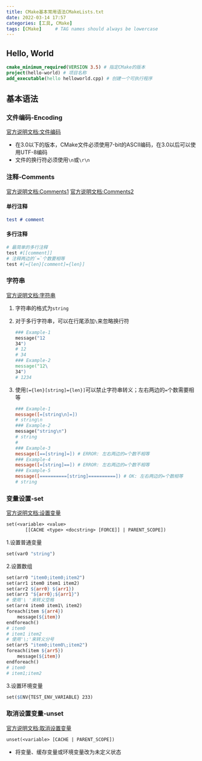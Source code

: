 ```yaml
---
title: CMake基本常用语法CMakeLists.txt
date: 2022-03-14 17:57
categories: [工具, CMake]
tags: [CMake]     # TAG names should always be lowercase
---
```


## Hello, World
~~~cmake
cmake_minimum_required(VERSION 3.5) # 指定CMake的版本
project(hello-world) # 项目名称
add_executable(hello helloworld.cpp) # 创建一个可执行程序

~~~

## 基本语法

### 文件编码-Encoding
[官方说明文档:文件编码](https://cmake.org/cmake/help/latest/manual/cmake-language.7.html#id15)
+ 在3.0以下的版本，CMake文件必须使用7-bit的ASCII编码，在3.0以后可以使用UTF-8编码
+ 文件的换行符必须使用`\n`或`\r\n`

### 注释-Comments

[官方说明文档:Comments1](https://cmake.org/cmake/help/latest/manual/cmake-language.7.html#id24)
[官方说明文档:Comments2](https://cmake.org/cmake/help/latest/manual/cmake-language.7.html#id25)

#### 单行注释
~~~cmake
test # comment
~~~

#### 多行注释
~~~makefile
# 最简单的多行注释
test #[[comment]]
# 注释两边的`=`个数要相等
test #[={len}[comment]={len}]
~~~

### 字符串
[官方说明文档:字符串](https://cmake.org/cmake/help/latest/manual/cmake-language.7.html#id20)
1. 字符串的格式为`string`
2. 对于多行字符串，可以在行尾添加`\`来忽略换行符
   ```makefile
   ### Example-1
   message("12
   34")
   # 12
   # 34
   ### Example-2
   message("12\
   34")
   # 1234

   ```

3. 使用`[={len}[string]={len}]`可以禁止字符串转义；左右两边的`=`个数需要相等
   ```makefile
   ### Example-1
   message([=[string\n]=])
   # string\n
   ### Example-2
   message("string\n")
   # string
   #
   ### Example-3
   message([==[string]=]) # ERROR: 左右两边的=个数不相等
   ### Example-4
   message([=[string]==]) # ERROR: 左右两边的=个数不相等
   ### Example-5
   message([==========[string]==========]) # OK: 左右两边的=个数相等
   # string

   ```

### 变量设置-set
[官方说明文档:设置变量](https://cmake.org/cmake/help/latest/command/set.html#command:set)
```makefile
set(<variable> <value>
       [[CACHE <type> <docstring> [FORCE]] | PARENT_SCOPE])

```
1.设置普通变量

```makefile
set(var0 "string")
```

2.设置数组

```makefile
set(arr0 "item0;item0;item2")
set(arr1 item0 item1 item2)
set(arr2 ${arr0} ${arr1})
set(arr3 "${arr0};${arr1}")
# 使用'\ '来转义空格
set(arr4 item0 item1\ item2)
foreach(item ${arr4})
	message(${item})
endforeach()
# item0
# item1 item2
# 使用'\;'来转义分号
set(arr5 "item0;item0\;item2")
foreach(item ${arr5})
	message(${item})
endforeach()
# item0
# item1;item2

```

3.设置环境变量

```makefile
set($ENV{TEST_ENV_VARIABLE} 233)
```

### 取消设置变量-unset

[官方说明文档:取消设置变量](https://cmake.org/cmake/help/latest/command/unset.html#command:unset)

```makefile
unset(<variable> [CACHE | PARENT_SCOPE])
```

+ 将变量、缓存变量或环境变量改为未定义状态
